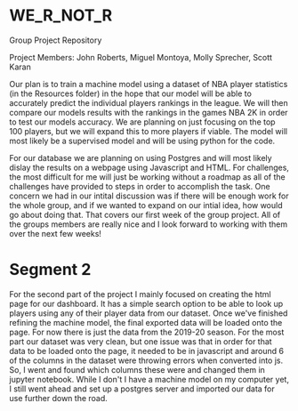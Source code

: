 # WE_R_NOT_R
 Group Project Repository

Project Members:
John Roberts,
Miguel Montoya,
Molly Sprecher,
Scott Karan

Our plan is to train a machine model using a dataset of NBA player statistics (in the Resources folder) in the hope that our model will be able to accurately predict the individual players rankings in the league. We will then compare our models results with the rankings in the games NBA 2K in order to test our models accuracy. We are planning on just focusing on the top 100 players, but we will expand this to more players if viable. The model will most likely be a supervised model and will be using python for the code. 

For our database we are planning on using Postgres and will most likely dislay the results on a webpage using Javascript and HTML. For challenges, the most difficult for me will just be working without a roadmap as all of the challenges have provided to steps in order to accomplish the task. One concern we had in our intital discussion was if there will be enough work for the whole group, and if we wanted to expand on our intial idea, how would go about doing that. That covers our first week of the group project. All of the groups members are really nice and I look forward to working with them over the next few weeks!

# Segment 2
For the second part of the project I mainly focused on creating the html page for our dashboard. It has a simple search option to be able to look up players using any of their player data from our dataset. Once we've finished refining the machine model, the final exported data will be loaded onto the page. For now there is just the data from the 2019-20 season. For the most part our dataset was very clean, but one issue was that in order for that data to be loaded onto the page, it needed to be in javascript and around 6 of the columns in the dataset were throwing errors when converted into js. So, I went and found which columns these were and changed them in jupyter notebook. While I don't I have a machine model on my computer yet, I still went ahead and set up a postgres server and imported our data for use further down the road.

